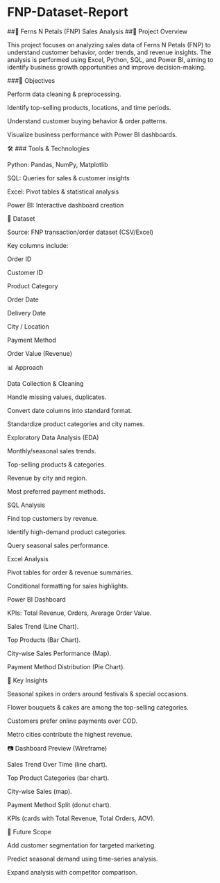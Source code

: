 # FNP-Dataset-Report

##🌸 Ferns N Petals (FNP) Sales Analysis
##📌 Project Overview

This project focuses on analyzing sales data of Ferns N Petals (FNP) to understand customer behavior, order trends, and revenue insights.
The analysis is performed using Excel, Python, SQL, and Power BI, aiming to identify business growth opportunities and improve decision-making.

###🎯 Objectives

Perform data cleaning & preprocessing.

Identify top-selling products, locations, and time periods.

Understand customer buying behavior & order patterns.

Visualize business performance with Power BI dashboards.

🛠️ ### Tools & Technologies

Python: Pandas, NumPy, Matplotlib

SQL: Queries for sales & customer insights

Excel: Pivot tables & statistical analysis

Power BI: Interactive dashboard creation

📂 Dataset

Source: FNP transaction/order dataset (CSV/Excel)

Key columns include:

Order ID

Customer ID

Product Category

Order Date

Delivery Date

City / Location

Payment Method

Order Value (Revenue)

📊 Approach

Data Collection & Cleaning

Handle missing values, duplicates.

Convert date columns into standard format.

Standardize product categories and city names.

Exploratory Data Analysis (EDA)

Monthly/seasonal sales trends.

Top-selling products & categories.

Revenue by city and region.

Most preferred payment methods.

SQL Analysis

Find top customers by revenue.

Identify high-demand product categories.

Query seasonal sales performance.

Excel Analysis

Pivot tables for order & revenue summaries.

Conditional formatting for sales highlights.

Power BI Dashboard

KPIs: Total Revenue, Orders, Average Order Value.

Sales Trend (Line Chart).

Top Products (Bar Chart).

City-wise Sales Performance (Map).

Payment Method Distribution (Pie Chart).

📑 Key Insights

Seasonal spikes in orders around festivals & special occasions.

Flower bouquets & cakes are among the top-selling categories.

Customers prefer online payments over COD.

Metro cities contribute the highest revenue.

📷 Dashboard Preview (Wireframe)

Sales Trend Over Time (line chart).

Top Product Categories (bar chart).

City-wise Sales (map).

Payment Method Split (donut chart).

KPIs (cards with Total Revenue, Total Orders, AOV).

🚀 Future Scope

Add customer segmentation for targeted marketing.

Predict seasonal demand using time-series analysis.

Expand analysis with competitor comparison.
